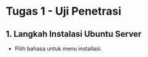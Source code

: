 # Tugas 1 - Uji Penetrasi

## 1. Langkah Instalasi Ubuntu Server

- Pilih bahasa untuk menu installasi.

